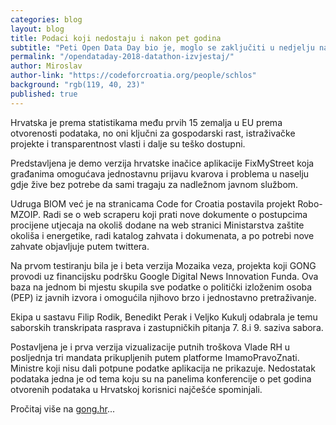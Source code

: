 ```yaml
---
categories: blog
layout: blog
title: Podaci koji nedostaju i nakon pet godina
subtitle: "Peti Open Data Day bio je, moglo se zaključiti u nedjelju nakon vikend datathona, jedan od najproduktivnijih do sada"
permalink: "/opendataday-2018-datathon-izvjestaj/"
author: Miroslav
author-link: "https://codeforcroatia.org/people/schlos"
background: "rgb(119, 40, 23)"
published: true
---
```


Hrvatska je prema statistikama među prvih 15 zemalja u EU prema otvorenosti podataka, no oni ključni za gospodarski rast, istraživačke projekte i transparentnost vlasti i dalje su teško dostupni.

Predstavljena je demo verzija hrvatske inačice aplikacije FixMyStreet koja građanima omogućava jednostavnu prijavu kvarova i problema u naselju gdje žive bez potrebe da sami tragaju za nadležnom javnom službom.

Udruga BIOM već je na stranicama Code for Croatia postavila projekt Robo-MZOIP. Radi se o web scraperu koji prati nove dokumente o postupcima procijene utjecaja na okoliš dodane na web stranici Ministarstva zaštite okoliša i energetike, radi katalog zahvata i dokumenata, a po potrebi nove zahvate objavljuje putem twittera.

Na prvom testiranju bila je i beta verzija Mozaika veza, projekta koji GONG provodi uz financijsku podršku Google Digital News Innovation Funda. Ova baza na jednom bi mjestu skupila sve podatke o politički izloženim osoba (PEP) iz javnih izvora i omogućila njihovo brzo i jednostavno pretraživanje.

Ekipa u sastavu Filip Rodik, Benedikt Perak i Veljko Kukulj odabrala je temu saborskih transkripata rasprava i zastupničkih pitanja 7. 8.i 9. saziva sabora.

Postavljena je i prva verzija vizualizacije putnih troškova Vlade RH u posljednja tri mandata prikupljenih putem platforme ImamoPravoZnati. Ministre koji nisu dali potpune podatke aplikacija ne prikazuje. Nedostatak podataka jedna je od tema koju su na panelima konferencije o pet godina otvorenih podataka u Hrvatskoj korisnici najčešće spominjali.

Pročitaj više na [gong.hr](https://www.gong.hr/hr/dobra-vladavina/podaci-koji-nedostaju-i-nakon-pet-godina/)...
